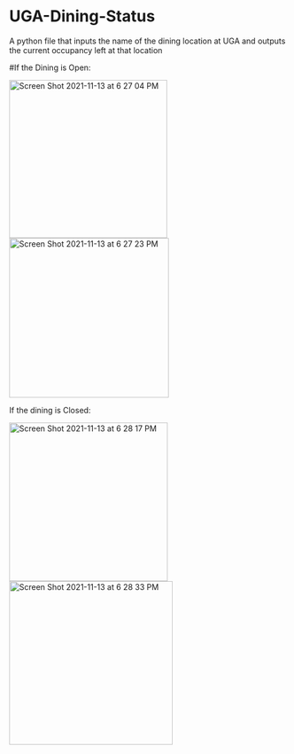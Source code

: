# UGA-Dining-Status
A python file that inputs the name of the dining location at UGA and outputs the current occupancy left at that location

#If the Dining is Open:

<img width="285" alt="Screen Shot 2021-11-13 at 6 27 04 PM" src="https://user-images.githubusercontent.com/55408263/141661877-b93e60bd-0e71-443f-901a-69bce0803424.png">

<img width="288" alt="Screen Shot 2021-11-13 at 6 27 23 PM" src="https://user-images.githubusercontent.com/55408263/141661880-35135eba-55d5-4cab-89d8-f75390cb6bf7.png">

If the dining is Closed:

<img width="286" alt="Screen Shot 2021-11-13 at 6 28 17 PM" src="https://user-images.githubusercontent.com/55408263/141661894-2cfc7d96-95fb-47eb-928d-4505c61552f6.png">

<img width="295" alt="Screen Shot 2021-11-13 at 6 28 33 PM" src="https://user-images.githubusercontent.com/55408263/141661901-98e770f7-7e9a-4737-8b92-a8d0628c7597.png">
